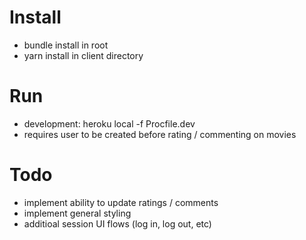 # Install
- bundle install in root
- yarn install in client directory

# Run
- development: heroku local -f Procfile.dev
- requires user to be created before rating / commenting on movies

# Todo
- implement ability to update ratings / comments 
- implement general styling
- additioal session UI flows (log in, log out, etc)